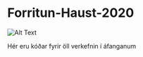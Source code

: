 # Forritun-Haust-2020

![Alt Text](https://media.giphy.com/media/26hiu3mZVquuykwhy/giphy.gif)

Hér eru kóðar fyrir öll verkefnin í áfanganum
